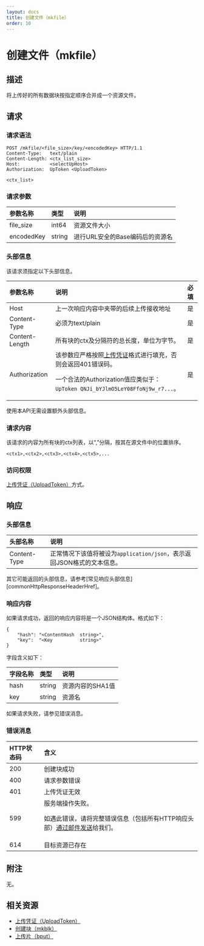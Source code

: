 ```yaml
---
layout: docs
title: 创建文件（mkfile）
order: 10
---
```


<a id="mkfile"></a>
# 创建文件（mkfile）

<a id="description"></a>
## 描述

将上传好的所有数据块按指定顺序合并成一个资源文件。  

<a id="request"></a>
## 请求

<a id="request-syntax"></a>
### 请求语法

```
POST /mkfile/<file_size>/key/<encodedKey> HTTP/1.1
Content-Type:   text/plain
Content-Length: <ctx_list_size>
Host:           <selectUpHost>
Authorization:  UpToken <UploadToken>

<ctx_list>
```

<a id="request-params"></a>
### 请求参数

参数名称        | 类型   | 说明
:-------------- | :----- | :------------------------------
file_size       | int64  | 资源文件大小
encodedKey      | string | 进行URL安全的Base编码后的资源名

<a id="request-headers"></a>
### 头部信息

该请求须指定以下头部信息。

参数名称       | 说明                                      | 必填
:------------- | :---------------------------------------- | :-------
Host           | 上一次响应内容中夹带的后续上传接收地址    | 是
Content-Type   | 必须为text/plain                          | 是
Content-Length | 所有块的ctx及分隔符的总长度，单位为字节。 | 是
Authorization  | 该参数应严格按照[上传凭证][uploadTokenHref]格式进行填充，否则会返回401错误码。<p>一个合法的Authorization值应类似于：`UpToken QNJi_bYJlmO5LeY08FfoNj9w_r7...`。 | 是

使用本API无需设置额外头部信息。  

<a id="request-body"></a>
### 请求内容

该请求的内容为所有块的ctx列表，以“,”分隔，按其在源文件中的位置排序。  

```
<ctx1>,<ctx2>,<ctx3>,<ctx4>,<ctx5>,...
```

<a id="request-auth"></a>
### 访问权限

[上传凭证（UploadToken）][uploadTokenHref]方式。

<a id="response"></a>
## 响应

<a id="response-headers"></a>
### 头部信息

头部名称      | 说明                              
:------------ | :--------------------------------------------------------------------
Content-Type  | 正常情况下该值将被设为`application/json`，表示返回JSON格式的文本信息。

其它可能返回的头部信息，请参考[常见响应头部信息][commonHttpResponseHeaderHref]。

<a id="response-body"></a>
### 响应内容

如果请求成功，返回的响应内容将是一个JSON结构体。格式如下：

```
{
	"hash": "<ContentHash  string>", 
    "key":  "<Key          string>"
}
```

字段含义如下：

字段名称       | 类型   | 说明
:------------- | :----- | :------------------------------
hash           | string | 资源内容的SHA1值
key            | string | 资源名

如果请求失败，请参见错误消息。

<a id="error-messages"></a>
### 错误消息

HTTP状态码 | 含义
:--------- | :--------------------------
200        | 创建块成功
400	       | 请求参数错误
401        | 上传凭证无效
599	       | 服务端操作失败。<p>如遇此错误，请将完整错误信息（包括所有HTTP响应头部）[通过邮件发送][sendBugReportHref]给我们。
614        | 目标资源已存在

<a id="remarks"></a>
## 附注

无。

<a id="related-resources"></a>
## 相关资源

- [上传凭证（UploadToken）][uploadTokenHref]
- [创建块（mkblk）](mkblk.html)
- [上传片（bput）](bput.html)

[sendBugReportHref]:            mailto:support@qiniu.com?subject=599错误日志     "发送错误报告"
[uploadTokenHref]:              ../security/upload-token.html                    "上传凭证"
